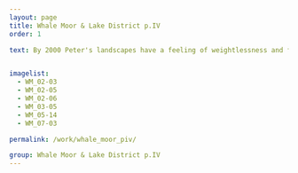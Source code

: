 ```yaml
---
layout: page
title: Whale Moor & Lake District p.IV
order: 1

text: By 2000 Peter's landscapes have a feeling of weightlessness and far greater ease.  The feeling of flight is still present but is of a more gentle, gliding or levitating kind - they offer a more paradisiacal, ideal, vision.


imagelist:
  - WM_02-03
  - WM_02-05
  - WM_02-06
  - WM_03-05
  - WM_05-14
  - WM_07-03

permalink: /work/whale_moor_piv/

group: Whale Moor & Lake District p.IV
---
```

